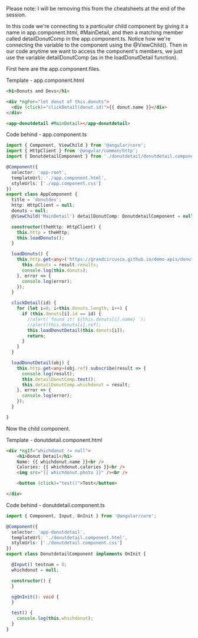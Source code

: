 Please note: I will be removing this from the cheatsheets at the end of the session.

In this code we're connecting to a *particular* child component by giving it a name in app.component.html, #MainDetail, and then a matching member called detailDonutComp in the app.component.ts. Notice how we're connecting the variable to the component using the @ViewChild(). Then in our code anytime we want to access the component's members, we just use the variable detailDonutComp (as in the loadDonutDetail function).

First here are the app.component.files.

Template - app.component.html

```html
<h1>Donuts and Devs</h1>

<div *ngFor="let donut of this.donuts">
  <div (click)="clickDetail(donut.id)">{{ donut.name }}</div> 
</div>

<app-donutdetail #MainDetail></app-donutdetail>
```

Code behind - app.component.ts

```ts
import { Component, ViewChild } from '@angular/core';
import { HttpClient } from '@angular/common/http';
import { DonutdetailComponent } from './donutdetail/donutdetail.component';

@Component({
  selector: 'app-root',
  templateUrl: './app.component.html',
  styleUrls: ['./app.component.css']
})
export class AppComponent {
  title = 'donutdev';
  http: HttpClient = null;
  donuts = null;
  @ViewChild('MainDetail') detailDonutComp: DonutdetailComponent = null;

  constructor(theHttp: HttpClient) {
    this.http = theHttp;
    this.loadDonuts();
  }

  loadDonuts() {
    this.http.get<any>('https://grandcircusco.github.io/demo-apis/donuts.json').subscribe(result => {
      this.donuts = result.results;
      console.log(this.donuts);
    }, error => {
      console.log(error);
    });    
  }

  clickDetail(id) {
    for (let i=0; i<this.donuts.length; i++) {
      if (this.donuts[i].id == id) {
        //alert(`found it! ${this.donuts[i].name} `);
        //alert(this.donuts[i].ref);
        this.loadDonutDetail(this.donuts[i]);
        return;
      }
    }
  }

  loadDonutDetail(obj) {
    this.http.get<any>(obj.ref).subscribe(result => {
      console.log(result);
      this.detailDonutComp.test();
      this.detailDonutComp.whichdonut = result;
    }, error => {
      console.log(error);
    });      
  }

}
```

Now the child component.

Template - donutdetail.component.html

```html
<div *ngIf="whichdonut != null">
    <h1>Donut Detail</h1>
    Name: {{ whichdonut.name }}<br />
    Calories: {{ whichdonut.calories }}<br />
    <img src="{{ whichdonut.photo }}" /><br />

    <button (click)="test()">Test</button>

</div>
```

Code behind - donutdetail.component.ts

```ts
import { Component, Input, OnInit } from '@angular/core';

@Component({
  selector: 'app-donutdetail',
  templateUrl: './donutdetail.component.html',
  styleUrls: ['./donutdetail.component.css']
})
export class DonutdetailComponent implements OnInit {

  @Input() testnum = 0;
  whichdonut = null;

  constructor() {
  }

  ngOnInit(): void {
  }

  test() {
    console.log(this.whichdonut);
  }
}
```
